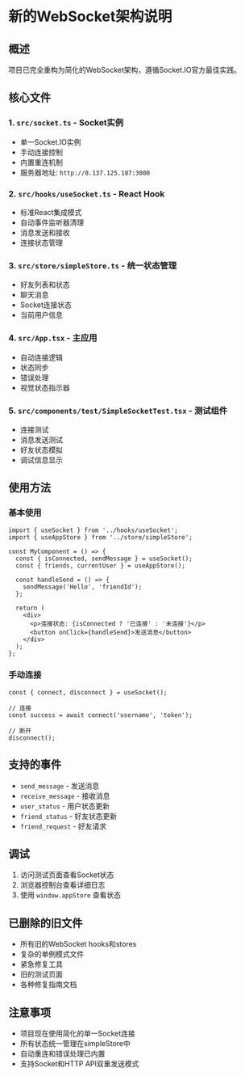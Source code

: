 # 新的WebSocket架构说明

## 概述

项目已完全重构为简化的WebSocket架构，遵循Socket.IO官方最佳实践。

## 核心文件

### 1. `src/socket.ts` - Socket实例
- 单一Socket.IO实例
- 手动连接控制
- 内置重连机制
- 服务器地址: `http://8.137.125.187:3000`

### 2. `src/hooks/useSocket.ts` - React Hook
- 标准React集成模式
- 自动事件监听器清理
- 消息发送和接收
- 连接状态管理

### 3. `src/store/simpleStore.ts` - 统一状态管理
- 好友列表和状态
- 聊天消息
- Socket连接状态
- 当前用户信息

### 4. `src/App.tsx` - 主应用
- 自动连接逻辑
- 状态同步
- 错误处理
- 视觉状态指示器

### 5. `src/components/test/SimpleSocketTest.tsx` - 测试组件
- 连接测试
- 消息发送测试
- 好友状态模拟
- 调试信息显示

## 使用方法

### 基本使用
```tsx
import { useSocket } from '../hooks/useSocket';
import { useAppStore } from '../store/simpleStore';

const MyComponent = () => {
  const { isConnected, sendMessage } = useSocket();
  const { friends, currentUser } = useAppStore();
  
  const handleSend = () => {
    sendMessage('Hello', 'friendId');
  };
  
  return (
    <div>
      <p>连接状态: {isConnected ? '已连接' : '未连接'}</p>
      <button onClick={handleSend}>发送消息</button>
    </div>
  );
};
```

### 手动连接
```tsx
const { connect, disconnect } = useSocket();

// 连接
const success = await connect('username', 'token');

// 断开
disconnect();
```

## 支持的事件

- `send_message` - 发送消息
- `receive_message` - 接收消息
- `user_status` - 用户状态更新
- `friend_status` - 好友状态更新
- `friend_request` - 好友请求

## 调试

1. 访问测试页面查看Socket状态
2. 浏览器控制台查看详细日志
3. 使用 `window.appStore` 查看状态

## 已删除的旧文件

- 所有旧的WebSocket hooks和stores
- 复杂的单例模式文件
- 紧急修复工具
- 旧的测试页面
- 各种修复指南文档

## 注意事项

- 项目现在使用简化的单一Socket连接
- 所有状态统一管理在simpleStore中
- 自动重连和错误处理已内置
- 支持Socket和HTTP API双重发送模式 